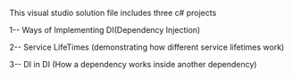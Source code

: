 This visual studio solution file includes three c# projects

1-- Ways of Implementing DI(Dependency Injection)

2-- Service LifeTimes (demonstrating how different service lifetimes work)

3-- DI in DI (How a dependency works inside another dependency)
